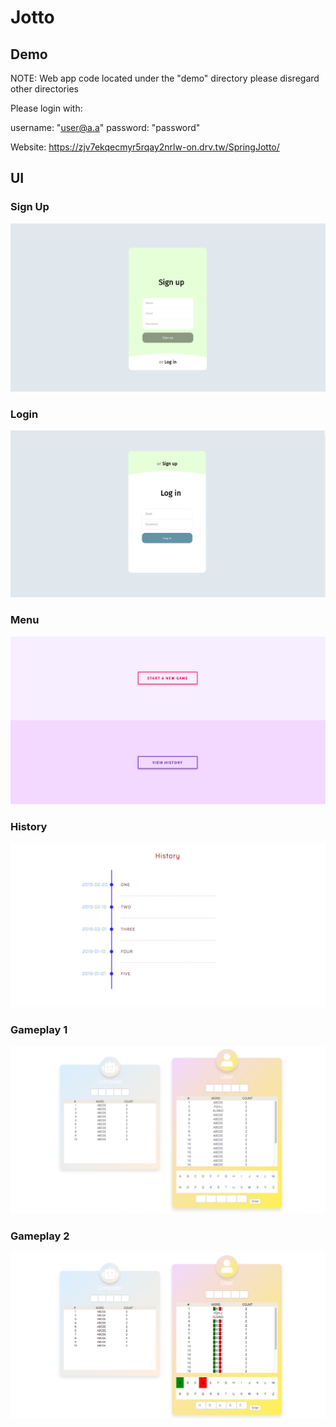 # Jotto
## Demo
NOTE: Web app code located under the "demo" directory please disregard other directories 

Please login with:

username: "user@a.a"
password: "password"

Website: https://zjv7ekqecmyr5rqay2nrlw-on.drv.tw/SpringJotto/

## UI
### Sign Up
![Sign_UP_UI](https://github.com/daeunnpark/daeunnpark.github.io/blob/master/signup.png)

### Login
![Login_UI](https://github.com/daeunnpark/daeunnpark.github.io/blob/master/login.png)


### Menu
![Menu_UI](https://github.com/daeunnpark/daeunnpark.github.io/blob/master/menu.png)

### History
![History_UI](https://github.com/daeunnpark/daeunnpark.github.io/blob/master/history.png)


### Gameplay 1
![Gameplay1_UI](https://github.com/daeunnpark/daeunnpark.github.io/blob/master/gameplay1.png)

### Gameplay 2
![Gameplay1_UI](https://github.com/daeunnpark/daeunnpark.github.io/blob/master/gameplay2.png)
